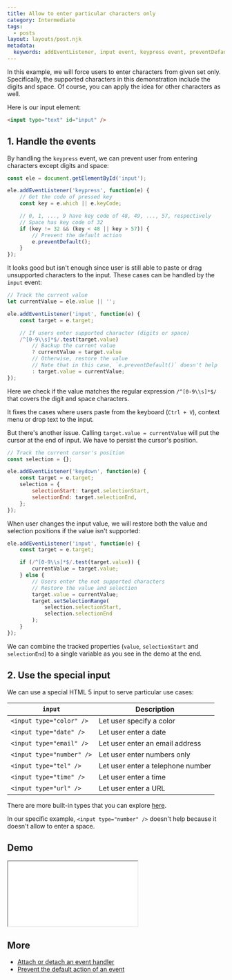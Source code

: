 ```yaml
---
title: Allow to enter particular characters only
category: Intermediate
tags:
  - posts
layout: layouts/post.njk
metadata:
  keywords: addEventListener, input event, keypress event, preventDefault, selectionEnd, selectionStart, setSelectionRange
---
```


In this example, we will force users to enter characters from given set only. Specifically, the supported characters in this demonstration include the digits and space. Of course, you can apply the idea for other characters as well.

Here is our input element:

```html
<input type="text" id="input" />
```

## 1. Handle the events

By handling the `keypress` event, we can prevent user from entering characters except digits and space:

```js
const ele = document.getElementById('input');

ele.addEventListener('keypress', function(e) {
    // Get the code of pressed key
    const key = e.which || e.keyCode;

    // 0, 1, ..., 9 have key code of 48, 49, ..., 57, respectively
    // Space has key code of 32
    if (key != 32 && (key < 48 || key > 57)) {
        // Prevent the default action
        e.preventDefault();
    }
});
```

It looks good but isn't enough since user is still able to paste or drag unsupported characters to the input.
These cases can be handled by the `input` event:

```js
// Track the current value
let currentValue = ele.value || '';

ele.addEventListener('input', function(e) {
    const target = e.target;

    // If users enter supported character (digits or space)
    /^[0-9\\s]*$/.test(target.value)
        // Backup the current value
        ? currentValue = target.value
        // Otherwise, restore the value
        // Note that in this case, `e.preventDefault()` doesn't help
        : target.value = currentValue;
});
```

Here we check if the value matches the regular expression `/^[0-9\\s]*$/` that covers the digit and space characters.

It fixes the cases where users paste from the keyboard (`Ctrl + V`), context menu or drop text to the input.

But there's another issue. Calling `target.value = currentValue` will put the cursor at the end of input.
We have to persist the cursor's position.

```js
// Track the current cursor's position
const selection = {};

ele.addEventListener('keydown', function(e) {
    const target = e.target;
    selection = {
        selectionStart: target.selectionStart,
        selectionEnd: target.selectionEnd,
    };
});
```

When user changes the input value, we will restore both the value and selection positions if the value isn't supported:

```js
ele.addEventListener('input', function(e) {
    const target = e.target;

    if (/^[0-9\\s]*$/.test(target.value)) {
        currentValue = target.value;
    } else {
        // Users enter the not supported characters
        // Restore the value and selection
        target.value = currentValue;
        target.setSelectionRange(
            selection.selectionStart,
            selection.selectionEnd
        );
    }
});
```

We can combine the tracked properties (`value`, `selectionStart` and `selectionEnd`) to a single variable as you
see in the demo at the end.

## 2. Use the special input

We can use a special HTML 5 input to serve particular use cases:

| `input`                       | Description                       |
|-------------------------------|-----------------------------------|
| `<input type="color" />`      | Let user specify a color          |
| `<input type="date" />`       | Let user enter a date             |
| `<input type="email" />`      | Let user enter an email address   |
| `<input type="number" />`     | Let user enter numbers only       |
| `<input type="tel" />`        | Let user enter a telephone number |
| `<input type="time" />`       | Let user enter a time             |
| `<input type="url" />`        | Let user enter a URL              |

There are more built-in types that you can explore [here](https://developer.mozilla.org/en-US/docs/Web/HTML/Element/input#%3Cinput%3E_types).

In our specific example, `<input type="number" />` doesn't help because it doesn't allow to enter a space.

## Demo

<iframe src='/demo/allow-to-enter-particular-characters-only/index.html'></iframe>

## More

* [Attach or detach an event handler](/attach-or-detach-an-event-handler)
* [Prevent the default action of an event](/prevent-the-default-action-of-an-event)